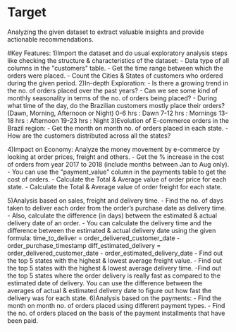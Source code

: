 # Target
Analyzing the given dataset to extract valuable insights and provide actionable recommendations.

#Key Features:
1)Import the dataset and do usual exploratory analysis steps like checking the structure & characteristics of the dataset:
     - Data type of all columns in the "customers" table.
     - Get the time range between which the orders were placed.
     - Count the Cities & States of customers who ordered during the given period.
2)In-depth Exploration:
     - Is there a growing trend in the no. of orders placed over the past years?
     - Can we see some kind of monthly seasonality in terms of the no. of orders being placed?
     - During what time of the day, do the Brazilian customers mostly place their orders? (Dawn, Morning, Afternoon or Night)
          0-6 hrs : Dawn
          7-12 hrs : Mornings
          13-18 hrs : Afternoon
          19-23 hrs : Night
3)Evolution of E-commerce orders in the Brazil region:
      - Get the month on month no. of orders placed in each state.
      - How are the customers distributed across all the states?

4)Impact on Economy: Analyze the money movement by e-commerce by looking at order prices, freight and others.
       - Get the % increase in the cost of orders from year 2017 to 2018 (include months between Jan to Aug only).
       - You can use the "payment_value" column in the payments table to get the cost of orders.
       - Calculate the Total & Average value of order price for each state.
       - Calculate the Total & Average value of order freight for each state.

5)Analysis based on sales, freight and delivery time.
       - Find the no. of days taken to deliver each order from the order’s purchase date as delivery time.
       - Also, calculate the difference (in days) between the estimated & actual delivery date of an order.
       - You can calculate the delivery time and the difference between the estimated & actual delivery date using the given 
             formula:
            time_to_deliver = order_delivered_customer_date - order_purchase_timestamp
            diff_estimated_delivery = order_delivered_customer_date - order_estimated_delivery_date
       - Find out the top 5 states with the highest & lowest average freight value.
       - Find out the top 5 states with the highest & lowest average delivery time.
        -Find out the top 5 states where the order delivery is really fast as compared to the estimated date of delivery.
        You can use the difference between the averages of actual & estimated delivery date to figure out how fast the 
         delivery was for each state.
  6)Analysis based on the payments:
      -  Find the month on month no. of orders placed using different payment types.
      - Find the no. of orders placed on the basis of the payment installments that have been paid.
